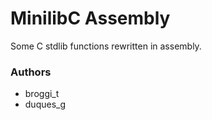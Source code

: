 # MinilibC Assembly

Some C stdlib functions rewritten in assembly.

### Authors

- broggi_t
- duques_g
